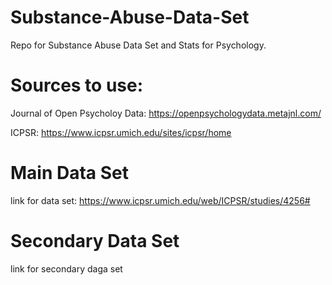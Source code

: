 # Substance-Abuse-Data-Set
Repo for Substance Abuse Data Set and Stats for Psychology. 

# Sources to use:
Journal of Open Psycholoy Data: https://openpsychologydata.metajnl.com/

ICPSR: https://www.icpsr.umich.edu/sites/icpsr/home

# Main Data Set
link for data set: https://www.icpsr.umich.edu/web/ICPSR/studies/4256#
# Secondary Data Set
link for secondary daga set
